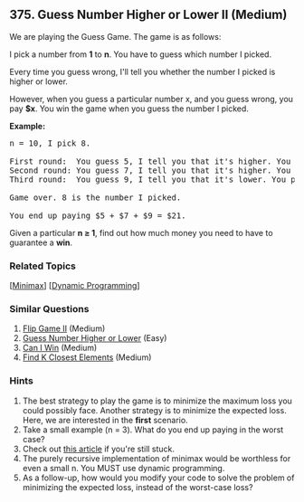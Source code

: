 <!--|This file generated by command(leetcode description); DO NOT EDIT.    |-->
<!--+----------------------------------------------------------------------+-->
<!--|@author    Openset <openset.wang@gmail.com>                           |-->
<!--|@link      https://github.com/openset                                 |-->
<!--|@home      https://github.com/openset/leetcode                        |-->
<!--+----------------------------------------------------------------------+-->

## 375. Guess Number Higher or Lower II (Medium)

<p>We are playing the Guess Game. The game is as follows:</p>

<p>I pick a number from <strong>1</strong> to <strong>n</strong>. You have to guess which number I picked.</p>

<p>Every time you guess wrong, I&#39;ll tell you whether the number I picked is higher or lower.</p>

<p>However, when you guess a particular number x, and you guess wrong, you pay <b>$x</b>. You win the game when you guess the number I picked.</p>

<p><b>Example:</b></p>

<pre>
n = 10, I pick 8.

First round:  You guess 5, I tell you that it&#39;s higher. You pay $5.
Second round: You guess 7, I tell you that it&#39;s higher. You pay $7.
Third round:  You guess 9, I tell you that it&#39;s lower. You pay $9.

Game over. 8 is the number I picked.

You end up paying $5 + $7 + $9 = $21.
</pre>

<p>Given a particular <strong>n &ge; 1</strong>, find out how much money you need to have to guarantee a <b>win</b>.</p>

### Related Topics
  [[Minimax](https://github.com/openset/leetcode/tree/master/tag/minimax/README.md)]
  [[Dynamic Programming](https://github.com/openset/leetcode/tree/master/tag/dynamic-programming/README.md)]

### Similar Questions
  1. [Flip Game II](https://github.com/openset/leetcode/tree/master/problems/flip-game-ii) (Medium)
  1. [Guess Number Higher or Lower](https://github.com/openset/leetcode/tree/master/problems/guess-number-higher-or-lower) (Easy)
  1. [Can I Win](https://github.com/openset/leetcode/tree/master/problems/can-i-win) (Medium)
  1. [Find K Closest Elements](https://github.com/openset/leetcode/tree/master/problems/find-k-closest-elements) (Medium)

### Hints
  1. The best strategy to play the game is to minimize the maximum loss you could possibly face. Another strategy is to minimize the expected loss. Here, we are interested in the <b>first</b> scenario.
  1. Take a small example (n = 3). What do you end up paying in the worst case?
  1. Check out <a href="https://en.wikipedia.org/wiki/Minimax">this article</a> if you're still stuck.
  1. The purely recursive implementation of minimax would be worthless for even a small n. You MUST use dynamic programming.
  1. As a follow-up, how would you modify your code to solve the problem of minimizing the expected loss, instead of the worst-case loss?
